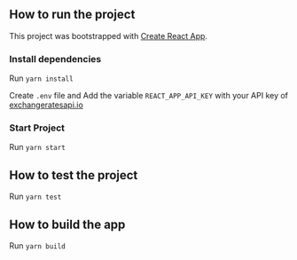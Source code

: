 ## How to run the project

This project was bootstrapped with [Create React App](https://github.com/facebook/create-react-app).

### Install dependencies

Run `yarn install`

Create `.env` file and Add the variable `REACT_APP_API_KEY` with your API key of [exchangeratesapi.io](https://exchangeratesapi.io/)

### Start Project

Run `yarn start`

## How to test the project

Run `yarn test`

## How to build the app

Run `yarn build`
